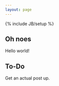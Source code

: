 ```yaml
---
layout: page
---
```

{% include JB/setup %}

## Oh noes

Hello world!
    
## To-Do

Get an actual post up.
